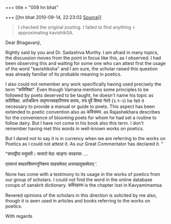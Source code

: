 +++
title = "008 hn bhat"

+++
[[hn bhat	2010-09-14, 22:23:02 [Source](https://groups.google.com/g/bvparishat/c/VwjYjwoHBkA)]]



> I checked the original posting. I failed to find anything > approximating kavishikSA.

  

Dear Bhagavanji,

  

Rightly said by you and Dr. Sadashiva Murthy. I am afraid in many topics, the discussion moves from the point in focus like this, as I observed. I had been observing this and waiting for some one who can attest first the usage of the word "kavishiksha" and I am sure, the scholar raised this question was already familiar of its probable meaning in poetics.

  

I also could not remember any work specifically having used precisely the term "कविशिक्षा". Even though Vamana mentions some principles to be followed by poets deserved to be taught, he doesn't name his topic as कविशिक्षा. अरोचकिनः सतृणाभ्यवहारिणश्च कवयः, तत्र पूर्वे शिष्या नेतरे (२.१-२) he felt it necessary to provide a manual or guide to poets. This aspect has been extended to poetic convention also as कविसमय. as Rajashekhara describes for the convenience of blooming poets for whom he had set a routine to follow dairy. But I have not come in his book also this term. I don't remember having met this words in well-known works on poetics.

  

But I dared not to say it is in currency when we are referring to the works on Poetics as I could not attest it. As our Great Commentator has declared it. "

"सप्तद्वीपा वसुमती। चत्वारो वेदाः साङ्गाः सरहस्याः ....

एतावन्तं शब्दराशिमननुनिशम्य साहसमेतत् अस्त्यप्रयुक्तमेतत् ’.

  

None has come with a testimony to its usage in the works of poetics from our group of scholars. I could not find the word in the online database corups of sanskrit dictionary. कविरहस्य is the chapter lost in Kavyamimamsa.

  

Revered opinions of the scholars in this direction is solicited by me also, though it is seen used in articles and books referring to the works on poetics.

  

With regards

